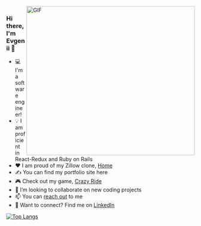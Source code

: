 <img align="right" alt="GIF" src="https://user-images.githubusercontent.com/71670060/116963039-97e0e880-ac5c-11eb-96ee-f314fa4f9d1d.gif" width="450" height="400" />

### Hi there, I'm Evgenii 👋

<ul> 
  <li>💻 I'm a software engineer!</li>
  <li>💡 I am proficient in React-Redux and Ruby on Rails</li>
  <li>❤️ I am proud of my Zillow clone, <a href="https://home-hi1b.onrender.com/">Home</a></li>
  <li>✍ You can find my portfolio site here</li>
  <li>🎮 Check out my game, <a href="https://evgenii-shvetsov.github.io/racing-game/">Crazy Ride</a></li>
  <li>🚀 I’m looking to collaborate on new coding projects</li>
  <li>📫 You can <a href = "mailto: sea.dev91@gmail.com">reach out</a> to me</li>
  <li>🔗 Want to connect? Find me on <a href="https://www.linkedin.com/in/shvetsovea/">LinkedIn</a></li>
</ul>

<!-- [![Anurag's GitHub stats](https://github-readme-stats.vercel.app/api?username=evgenii-shvetsov)](https://github.com/anuraghazra/github-readme-stats) -->


[![Top Langs](https://github-readme-stats.vercel.app/api/top-langs/?username=evgenii-shvetsov&layout=compact)](https://github.com/anuraghazra/github-readme-stats)

